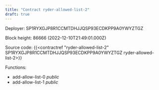 ```yaml
---
title: "Contract ryder-allowed-list-2"
draft: true
---
```

Deployer: SP1RYXGJP8R1CCMTDHJJQSP93ECDKPP9A0YWYZTGZ


 



Block height: 86666 (2022-12-10T21:49:01.000Z)

Source code: {{<contractref "ryder-allowed-list-2" SP1RYXGJP8R1CCMTDHJJQSP93ECDKPP9A0YWYZTGZ ryder-allowed-list-2>}}

Functions:

* add-allow-list-0 _public_
* add-allow-list-1 _public_
